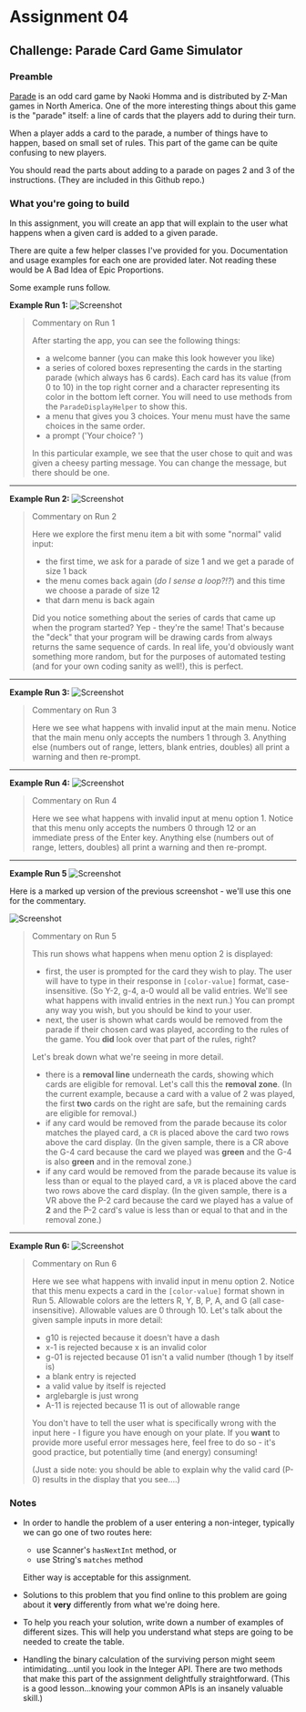 # Assignment 04

## Challenge: Parade Card Game Simulator

### Preamble

[Parade](https://www.zmangames.com/en/products/parade/) is an odd card game by Naoki Homma and is distributed by Z-Man games in North America. One of the more interesting things about this game is the "parade" itself: a line of cards that the players add to during their turn.

When a player adds a card to the parade, a number of things have to happen, based on small set of rules. This part of the game can be quite confusing to new players.

You should read the parts about adding to a parade on pages 2 and 3 of the instructions. (They are included in this Github repo.)

### What you're going to build

In this assignment, you will create an app that will explain to the user what happens when a given card is added to a given parade.

There are quite a few helper classes I've provided for you. Documentation and usage examples for each one are provided later. Not reading these would be A Bad Idea of Epic Proportions.

Some example runs follow.

**Example Run 1:**
![Screenshot](images/parade-01.PNG)

> Commentary on Run 1
>
> After starting the app, you can see the following things:
>
> - a welcome banner (you can make this look however you like)
> - a series of colored boxes representing the cards in the starting parade (which always has 6 cards). Each card has its value (from 0 to 10) in the top right corner and a character representing its color in the bottom left corner. You will need to use methods from the `ParadeDisplayHelper` to show this.
> - a menu that gives you 3 choices. Your menu must have the same choices in the same order.
> - a prompt ('Your choice? ')
>
> In this particular example, we see that the user chose to quit and was given a cheesy parting message. You can change the message, but there should be one.

---

**Example Run 2:**
![Screenshot](images/parade-02.PNG)

> Commentary on Run 2
>
> Here we explore the first menu item a bit with some "normal" valid input:
>
> - the first time, we ask for a parade of size 1 and we get a parade of size 1 back
> - the menu comes back again (_do I sense a loop?!?_) and this time we choose a parade of size 12
> - that darn menu is back again
>
> Did you notice something about the series of cards that came up when the program started? Yep - they're the same! That's because the "deck" that your program will be drawing cards from always returns the same sequence of cards. In real life, you'd obviously want something more random, but for the purposes of automated testing (and for your own coding sanity as well!), this is perfect.

---

**Example Run 3:**
![Screenshot](images/parade-03.PNG)

> Commentary on Run 3
>
> Here we see what happens with invalid input at the main menu. Notice that the main menu only accepts the numbers 1 through 3. Anything else (numbers out of range, letters, blank entries, doubles) all print a warning and then re-prompt.

---

**Example Run 4:**
![Screenshot](images/parade-04.PNG)

> Commentary on Run 4
>
> Here we see what happens with invalid input at menu option 1. Notice that this menu only accepts the numbers 0 through 12 or an immediate press of the Enter key. Anything else (numbers out of range, letters, doubles) all print a warning and then re-prompt.

---

**Example Run 5**
![Screenshot](images/parade-05.PNG)

Here is a marked up version of the previous screenshot - we'll use this one for the commentary.

![Screenshot](images/parade-05-marked.png)

> Commentary on Run 5
>
> This run shows what happens when menu option 2 is displayed:
>
> - first, the user is prompted for the card they wish to play. The user will have to type in their response in `[color-value]` format, case-insensitive. (So Y-2, g-4, a-0 would all be valid entries. We'll see what happens with invalid entries in the next run.) You can prompt any way you wish, but you should be kind to your user.
> - next, the user is shown what cards would be removed from the parade if their chosen card was played, according to the rules of the game. You **did** look over that part of the rules, right?
>
> Let's break down what we're seeing in more detail.
>
> - there is a **removal line** underneath the cards, showing which cards are eligible for removal. Let's call this the **removal zone**. (In the current example, because a card with a value of 2 was played, the first **two** cards on the right are safe, but the remaining cards are eligible for removal.)
> - if any card would be removed from the parade because its color matches the played card, a `CR` is placed above the card two rows above the card display. (In the given sample, there is a CR above the G-4 card because the card we played was **green** and the G-4 is also **green** and in the removal zone.)
> - if any card would be removed from the parade because its value is less than or equal to the played card, a `VR` is placed above the card two rows above the card display. (In the given sample, there is a VR above the P-2 card because the card we played has a value of **2** and the P-2 card's value is less than or equal to that and in the removal zone.)

---

**Example Run 6:**
![Screenshot](images/parade-06.PNG)

> Commentary on Run 6
>
> Here we see what happens with invalid input in menu option 2. Notice that this menu expects a card in the `[color-value]` format shown in Run 5. Allowable colors are the letters R, Y, B, P, A, and G (all case-insensitive). Allowable values are 0 through 10. Let's talk about the given sample inputs in more detail:
>
> - g10 is rejected because it doesn't have a dash
> - x-1 is rejected because x is an invalid color
> - g-01 is rejected because 01 isn't a valid number (though 1 by itself is)
> - a blank entry is rejected
> - a valid value by itself is rejected
> - arglebargle is just wrong
> - A-11 is rejected because 11 is out of allowable range
>
> You don't have to tell the user what is specifically wrong with the input here - I figure you have enough on your plate. If you **want** to provide more useful error messages here, feel free to do so - it's good practice, but potentially time (and energy) consuming!
>
> (Just a side note: you should be able to explain why the valid card (P-0) results in the display that you see....)

### Notes

- In order to handle the problem of a user entering a non-integer, typically we can go one of two routes here:

  - use Scanner's `hasNextInt` method, or
  - use String's `matches` method

  Either way is acceptable for this assignment.

- Solutions to this problem that you find online to this problem are going about it **very** differently from what we're doing here.
- To help you reach your solution, write down a number of examples of different sizes. This will help you understand what steps are going to be needed to create the table.
- Handling the binary calculation of the surviving person might seem intimidating...until you look in the Integer API. There are two methods that make this part of the assignment delightfully straightforward. (This is a good lesson...knowing your common APIs is an insanely valuable skill.)
